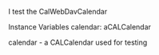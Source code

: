 I test the CalWebDavCalendar

Instance Variables
	calendar:	aCALCalendar
		
calendar
	- a CALCalendar used for testing